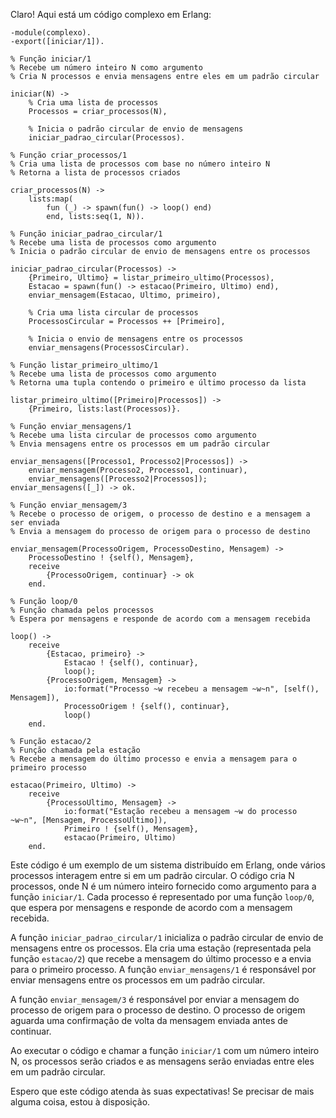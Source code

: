 Claro! Aqui está um código complexo em Erlang:

```
-module(complexo).
-export([iniciar/1]).

% Função iniciar/1
% Recebe um número inteiro N como argumento
% Cria N processos e envia mensagens entre eles em um padrão circular

iniciar(N) ->
    % Cria uma lista de processos
    Processos = criar_processos(N),

    % Inicia o padrão circular de envio de mensagens
    iniciar_padrao_circular(Processos).

% Função criar_processos/1
% Cria uma lista de processos com base no número inteiro N
% Retorna a lista de processos criados

criar_processos(N) ->
    lists:map(
        fun (_) -> spawn(fun() -> loop() end)
        end, lists:seq(1, N)).

% Função iniciar_padrao_circular/1
% Recebe uma lista de processos como argumento
% Inicia o padrão circular de envio de mensagens entre os processos

iniciar_padrao_circular(Processos) ->
    {Primeiro, Ultimo} = listar_primeiro_ultimo(Processos),
    Estacao = spawn(fun() -> estacao(Primeiro, Ultimo) end),
    enviar_mensagem(Estacao, Ultimo, primeiro),

    % Cria uma lista circular de processos
    ProcessosCircular = Processos ++ [Primeiro],

    % Inicia o envio de mensagens entre os processos
    enviar_mensagens(ProcessosCircular).

% Função listar_primeiro_ultimo/1
% Recebe uma lista de processos como argumento
% Retorna uma tupla contendo o primeiro e último processo da lista

listar_primeiro_ultimo([Primeiro|Processos]) ->
    {Primeiro, lists:last(Processos)}.

% Função enviar_mensagens/1
% Recebe uma lista circular de processos como argumento
% Envia mensagens entre os processos em um padrão circular

enviar_mensagens([Processo1, Processo2|Processos]) ->
    enviar_mensagem(Processo2, Processo1, continuar),
    enviar_mensagens([Processo2|Processos]);
enviar_mensagens([_]) -> ok.

% Função enviar_mensagem/3
% Recebe o processo de origem, o processo de destino e a mensagem a ser enviada
% Envia a mensagem do processo de origem para o processo de destino

enviar_mensagem(ProcessoOrigem, ProcessoDestino, Mensagem) ->
    ProcessoDestino ! {self(), Mensagem},
    receive
        {ProcessoOrigem, continuar} -> ok
    end.

% Função loop/0
% Função chamada pelos processos
% Espera por mensagens e responde de acordo com a mensagem recebida

loop() ->
    receive
        {Estacao, primeiro} ->
            Estacao ! {self(), continuar},
            loop();
        {ProcessoOrigem, Mensagem} ->
            io:format("Processo ~w recebeu a mensagem ~w~n", [self(), Mensagem]),
            ProcessoOrigem ! {self(), continuar},
            loop()
    end.

% Função estacao/2
% Função chamada pela estação
% Recebe a mensagem do último processo e envia a mensagem para o primeiro processo

estacao(Primeiro, Ultimo) ->
    receive
        {ProcessoUltimo, Mensagem} ->
            io:format("Estação recebeu a mensagem ~w do processo ~w~n", [Mensagem, ProcessoUltimo]),
            Primeiro ! {self(), Mensagem},
            estacao(Primeiro, Ultimo)
    end.
```

Este código é um exemplo de um sistema distribuído em Erlang, onde vários processos interagem entre si em um padrão circular. O código cria N processos, onde N é um número inteiro fornecido como argumento para a função `iniciar/1`. Cada processo é representado por uma função `loop/0`, que espera por mensagens e responde de acordo com a mensagem recebida.

A função `iniciar_padrao_circular/1` inicializa o padrão circular de envio de mensagens entre os processos. Ela cria uma estação (representada pela função `estacao/2`) que recebe a mensagem do último processo e a envia para o primeiro processo. A função `enviar_mensagens/1` é responsável por enviar mensagens entre os processos em um padrão circular.

A função `enviar_mensagem/3` é responsável por enviar a mensagem do processo de origem para o processo de destino. O processo de origem aguarda uma confirmação de volta da mensagem enviada antes de continuar.

Ao executar o código e chamar a função `iniciar/1` com um número inteiro N, os processos serão criados e as mensagens serão enviadas entre eles em um padrão circular.

Espero que este código atenda às suas expectativas! Se precisar de mais alguma coisa, estou à disposição.